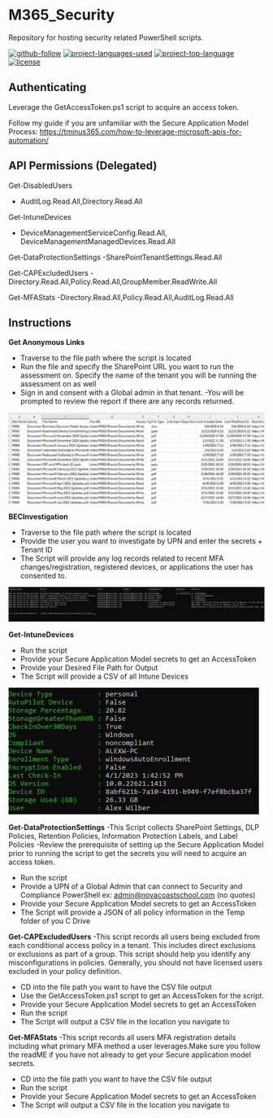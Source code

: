 # M365_Security
Repository for hosting security related PowerShell scripts.

[![github-follow](https://img.shields.io/github/followers/msp4msps?label=Follow&logoColor=purple&style=social)](https://github.com/msp4msps)
[![project-languages-used](https://img.shields.io/github/languages/count/msp4msps/M365_Security?color=important)](https://github.com/msp4msps/M365_Security)
[![project-top-language](https://img.shields.io/github/languages/top/msp4msps/M365_Security?color=blueviolet)](https://github.com/msp4msps/M365_Security)
[![license](https://img.shields.io/badge/License-MIT-brightgreen.svg)](https://choosealicense.com/licenses/mit/)

## Authenticating

Leverage the GetAccessToken.ps1 script to acquire an access token.

Follow my guide if you are unfamiliar with the Secure Application Model Process: https://tminus365.com/how-to-leverage-microsoft-apis-for-automation/


## API Permissions (Delegated)

Get-DisabledUsers
- AuditLog.Read.All,Directory.Read.All

Get-IntuneDevices
- DeviceManagementServiceConfig.Read.All, DeviceManagementManagedDevices.Read.All

Get-DataProtectionSettings
-SharePointTenantSettings.Read.All

Get-CAPExcludedUsers
-Directory.Read.All,Policy.Read.All,GroupMember.ReadWrite.All

Get-MFAStats
-Directory.Read.All,Policy.Read.All,AuditLog.Read.All

## Instructions 

**Get Anonymous Links**
- Traverse to the file path where the script is located
- Run the file and specify the SharePoint URL you want to run the assessment on. Specify the name of the tenant you will be running the assessment on as well
- Sign in and consent with a Global admin in that tenant. 
-You will be prompted to review the report if there are any records returned. 

<kbd>![screenshot1](Screenshots/anonymous.jpg)</kbd>

**BECInvestigation**
- Traverse to the file path where the script is located
- Provide the user you want to investigate by UPN and enter the secrets + Tenant ID
- The Script will provide any log records related to recent MFA changes/registration, registered devices, or applications the user has consented to. 

<kbd>![screenshot1](Screenshots/BEC.jpg)</kbd>

**Get-IntuneDevices**
- Run the script 
- Provide your Secure Application Model secrets to get an AccessToken
- Provide your Desired File Path for Output
- The Script will provide a CSV of all Intune Devices

<kbd>![screenshot1](Screenshots/IntuneDevices.jpg)</kbd>

**Get-DataProtectionSettings**
-This Script collects SharePoint Settings, DLP Policies, Retention Policies, Information Protection Labels, and Label Policies
-Review the prerequisite of setting up the Secure Application Model prior to running the script to get the secrets you will need to acquire an access token. 
- Run the script 
- Provide a UPN of a Global Admin that can connect to Security and Compliance PowerShell ex: admin@novacoastschool.com (no quotes)
- Provide your Secure Application Model secrets to get an AccessToken
- The Script will provide a JSON of all policy information in the Temp folder of you C Drive


**Get-CAPExcludedUsers**
-This script records all users being excluded from each conditional access policy in a tenant. This includes direct exclusions or exclusions as part of a group. This script should help you identify any misconfigurations in policies. Generally, you should not have licensed users excluded in your policy definition. 
- CD into the file path you want to have the CSV file output
- Use the GetAccessToken.ps1 script to get an AccessToken for the script. 
- Provide your Secure Application Model secrets to get an AccessToken
- Run the script 
- The Script will output a CSV file in the location you navigate to


**Get-MFAStats**
-This script records all users MFA registration details including what primary MFA method a user leverages.Make sure you follow the readME if you have not already to get your Secure application model secrets.
- CD into the file path you want to have the CSV file output
- Run the script 
- Provide your Secure Application Model secrets to get an AccessToken
- The Script will output a CSV file in the location you navigate to